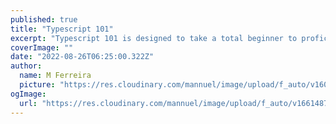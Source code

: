 ```yaml
---
published: true
title: "Typescript 101"
excerpt: "Typescript 101 is designed to take a total beginner to proficient in no time."
coverImage: ""
date: "2022-08-26T06:25:00.322Z"
author:
  name: M Ferreira
  picture: "https://res.cloudinary.com/mannuel/image/upload/f_auto/v1604067445/images/mee.jpg"
ogImage:
  url: "https://res.cloudinary.com/mannuel/image/upload/f_auto/v1661487899/legion/main-cover.jpg"
---
```

